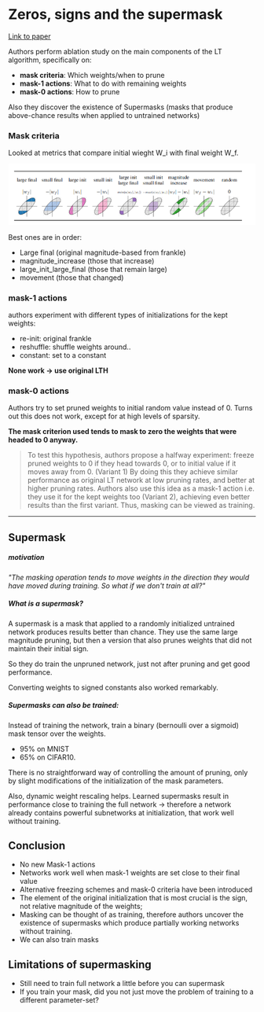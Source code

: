 # Zeros, signs and the supermask
[Link to paper](https://arxiv.org/pdf/1905.01067.pdf)

Authors perform ablation study on the main components of the LT algorithm, specifically on:

- **mask criteria**: Which weights/when to prune
- **mask-1 actions**: What to do with remaining weights
- **mask-0 actions**: How to prune

Also they discover the existence of Supermasks (masks that produce above-chance results when applied to untrained networks)

### Mask criteria

Looked at metrics that compare initial wieght W_i with final weight W_f.

![alt text](./figs/Zeros_signs_and_the_supermask/mask-criteria.png "figure2, mask criteria")

Best ones are in order:

- Large final (original magnitude-based from frankle)
- magnitude_increase (those that increase)
- large_init_large_final (those that remain large)
- movement (those that changed)

### mask-1 actions

authors experiment with different types of initializations for the kept weights:

- re-init: original frankle
- reshuffle: shuffle weights around.. 
- constant: set to a constant

**None work -> use original LTH**

### mask-0 actions

Authors try to set pruned weights to initial random value instead of 0. 
Turns out this does not work, except for at high levels of sparsity. 

**The mask criterion used tends to mask to zero the weights that were headed to 0 anyway.**

> To test this hypothesis, authors propose a halfway experiment: freeze pruned weights to 0 if they head towards 0, or to initial value if it moves away from 0. (Variant 1) By doing this they achieve similar performance as original LT network at low pruning rates, and better at higher pruning rates. Authors also use this idea as a mask-1 action i.e. they use it for the kept weights too (Variant 2), achieving even better results than the first variant. Thus, masking can be viewed as training.

---

## Supermask

##### motivation

*"The masking operation tends to move weights in the direction they would have moved during training. So what if we don't train at all?"*

##### What is a supermask?

A supermask is a mask that applied to a randomly initialized untrained network produces results better than chance. They use the same large magnitude pruning, but then a version that also prunes weights that did not maintain their initial sign.

So they do train the unpruned network, just not after pruning and get good performance.

Converting weights to signed constants also worked remarkably.

##### Supermasks can also be trained:

Instead of training the network, train a binary (bernoulli over a sigmoid) mask tensor over the weights.

- 95% on MNIST 
- 65% on CIFAR10. 

There is no straightforward way of controlling the amount of pruning, only by slight modifications of the initialization of the mask parameters.

Also, dynamic weight rescaling helps. Learned supermasks result in performance close to training the full network -> therefore a network already contains powerful subnetworks at initialization, that work well without training.


## Conclusion

- No new Mask-1 actions
- Networks work well when mask-1 weights are set close to their final value
- Alternative freezing schemes and mask-0 criteria have been introduced
- The element of the original initialization that is most crucial is the sign, not relative magnitude of the weights; 
- Masking can be thought of as training, therefore authors uncover the existence of supermasks which produce partially working networks without training.
- We can also train masks

## Limitations of supermasking

- Still need to train full network a little before you can supermask
- If you train your mask, did you not just move the problem of training to a different parameter-set?